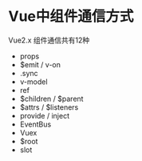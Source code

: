 # Vue中组件通信方式

Vue2.x 组件通信共有12种

+ props
+ $emit / v-on
+ .sync
+ v-model
+ ref
+ $children / $parent
+ $attrs / $listeners
+ provide / inject
+ EventBus
+ Vuex
+ $root
+ slot